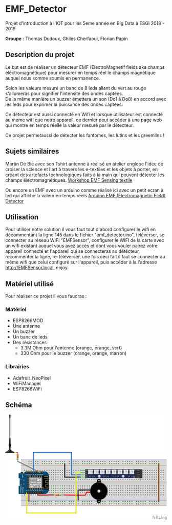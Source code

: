 # EMF_Detector
Projet d'introduction à l'IOT pour les 5eme année en Big Data à ESGI 2018 - 2019

**Groupe** : Thomas Dudoux, Ghiles Cherfaoui, Florian Papin


## Description du projet
Le but est de réaliser un détecteur EMF (ElectroMagnetif fields aka champs éléctromagnétique) pour mesurer en temps réel le champs magnétique auquel nous somme soumis en permanence.

Selon les valeurs mesuré un banc de 8 leds allant du vert au rouge s'allumeras pour signifier l'intensité des ondes captées.  
De la même manière un buzzer émettera un son (Do1 à Do8) en accord avec les leds pour exprimer la puissance des ondes captées.

Ce détecteur est aussi connecté en Wifi et lorsque utilisateur est connecté au meme wifi que notre appareil, ce dernier peut accéder à une page web qui montre en temps réelle la valeur mesuré par le détecteur.

Ce projet permetaussi de détecter les fantomes, les lutins et les greemlins !


## Sujets similaires
Martin De Bie avec son Tshirt antenne à réalisé un atelier englobe l'idée de croiser la science et l'art à travers les e-textiles et les objets à porter, en créant des artefacts technologiques faits à la main qui peuvent détecter les champs électromagnétiques.
[Workshop EMF Sensing textile](http://www.martindebie.com/education/emf-sensing-textile/)

Ou encore un EMF avec un arduino comme réalisé ici avec un petit ecran à led qui affiche la valeur en temps réels [Arduino EMF (Electromagnetic Field) Detector](https://www.instructables.com/id/Arduino-EMF-Detector/)


## Utilisation
Pour utiliser notre solution il vous faut tout d'abord configurer le wifi en décommentant la ligne 145 dans le fichier "emf_detector.ino", téléverser, se connecter au réseau WIFI "EMFSensor", configurer le WIFI de la carte avec un wifi existant auquel vous avez accès et dont vous vouler pairez votre appareil connecté et l'appareil qui se connecteras au détécteur, recommenter la ligne, re-téléverser, une fois ceci fait il faut se connecter au même wifi que celui configuré sur l'appareil, puis accéder à la l'adresse http://EMFSensor.local, enjoy.

##  Matériel utilisé
Pour réaliser ce projet il vous faudras :

### Matériel
- ESP8266MOD
- Une antenne
- Un buzzer
- Un banc de leds
- Des résistances
  - 3.3M Ohm pour l'antenne (orange, orange, vert)
  - 330 Ohm pour le buzzer (orange, orange, marron)

### Librairies
- Adafruit_NeoPixel
- WiFiManager
- ESP8266WiFi


## Schéma
![emf_schema](emf.png)
